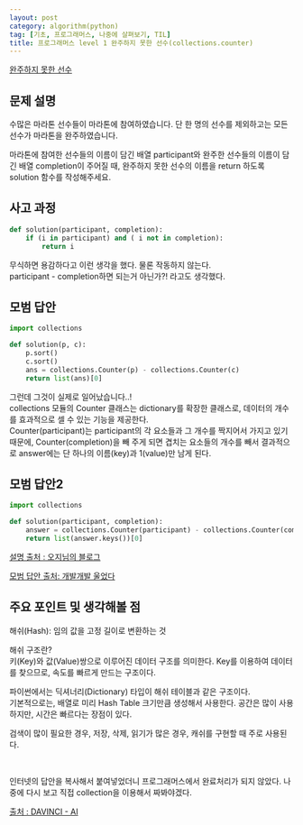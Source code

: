 ```yaml
---
layout: post
category: algorithm(python)
tag: [기초, 프로그래머스, 나중에 살펴보기, TIL]
title: 프로그래머스 level 1 완주하지 못한 선수(collections.counter)
---
```


[완주하지 못한 선수](https://programmers.co.kr/learn/courses/30/lessons/42576) 

## 문제 설명

수많은 마라톤 선수들이 마라톤에 참여하였습니다. 단 한 명의 선수를 제외하고는 모든 선수가 마라톤을 완주하였습니다.  

마라톤에 참여한 선수들의 이름이 담긴 배열 participant와 완주한 선수들의 이름이 담긴 배열 completion이 주어질 때, 완주하지 못한 선수의 이름을 return 하도록 solution 함수를 작성해주세요.

## 사고 과정

```python
def solution(participant, completion):
    if (i in participant) and ( i not in completion):
        return i
```
무식하면 용감하다고 이런 생각을 했다. 물론 작동하지 않는다.  
participant - completion하면 되는거 아닌가?! 라고도 생각했다.

## 모범 답안

```python
import collections 

def solution(p, c): 
    p.sort() 
    c.sort() 
    ans = collections.Counter(p) - collections.Counter(c) 
    return list(ans)[0]
```
그런데 그것이 실제로 일어났습니다..!  
collections 모듈의 Counter 클래스는 dictionary를 확장한 클래스로, 데이터의 개수를 효과적으로 셀 수 있는 기능을 제공한다.  
Counter(participant)는 participant의 각 요소들과 그 개수를 짝지어서 가지고 있기 때문에, Counter(completion)을 빼 주게 되면 겹치는 요소들의 개수를 빼서 결과적으로 answer에는 단 하나의 이름(key)과 1(value)만 남게 된다.

## 모범 답안2

```python
import collections

def solution(participant, completion):
    answer = collections.Counter(participant) - collections.Counter(completion)
    return list(answer.keys())[0]
```

[설명 출처 : 오지님의 블로그](https://velog.io/@ohzzi/Python-Lv1-%EC%99%84%EC%A3%BC%ED%95%98%EC%A7%80-%EB%AA%BB%ED%95%9C-%EC%84%A0%EC%88%98)

[모범 답안 출처: 개발개발 울었다](https://wooaoe.tistory.com/71)

## 주요 포인트 및 생각해볼 점     

해쉬(Hash): 임의 값을 고정 길이로 변환하는 것  

해쉬 구조란?   
키(Key)와 값(Value)쌍으로 이루어진 데이터 구조를 의미한다. Key를 이용하여 데이터를 찾으므로, 속도를 빠르게 만드는 구조이다.  

파이썬에서는 딕셔너리(Dictionary) 타입이 해쉬 테이블과 같은 구조이다.    
기본적으로는, 배열로 미리 Hash Table 크기만큼 생성해서 사용한다. 공간은 많이 사용하지만, 시간은 빠르다는 장점이 있다.  

검색이 많이 필요한 경우, 저장, 삭제, 읽기가 많은 경우, 캐쉬를 구현할 때 주로 사용된다.  

<br>

인터넷의 답안을 복사해서 붙여넣었더니 프로그래머스에서 완료처리가 되지 않았다. 나중에 다시 보고 직접 collection을 이용해서 짜봐야겠다.

[출처 : DAVINCI - AI](https://davinci-ai.tistory.com/19)

